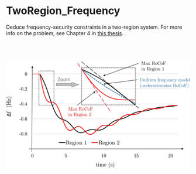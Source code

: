 # TwoRegion_Frequency
Deduce frequency-security constraints in a two-region system. For more info on the problem, see Chapter 4 in [this thesis](
https://arxiv.org/abs/2001.03751).
<br />
<br />
<br />
<br />
<br />
![example1](figs/Multi_area_LatexFont2.jpg)
  
